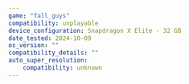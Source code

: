 ```yaml
---
game: "fall_guys"
compatibility: unplayable
device_configuration: Snapdragon X Elite - 32 GB
date_tested: 2024-10-09
os_version: ""
compatibility_details: ""
auto_super_resolution:
    compatibility: unknown
---
```


